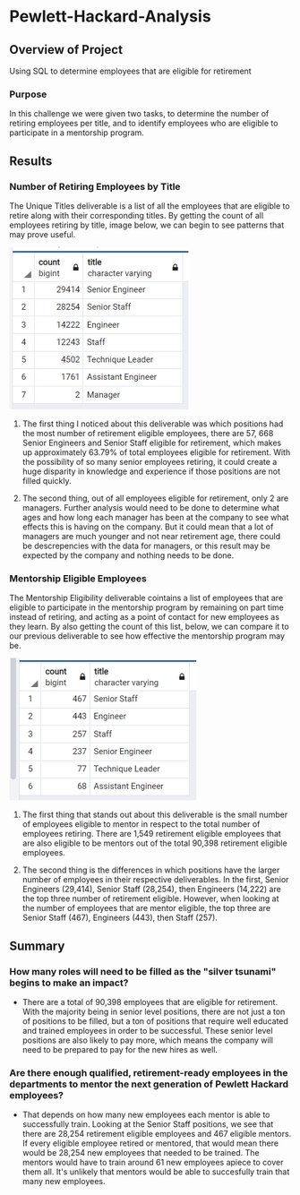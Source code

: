 # Pewlett-Hackard-Analysis

## Overview of Project
Using SQL to determine employees that are eligible for retirement

### Purpose
In this challenge we were given two tasks, to determine the number of retiring employees per title, and to identify employees who are eligible to participate in a mentorship program. 

## Results

### Number of Retiring Employees by Title
The Unique Titles deliverable is a list of all the employees that are eligible to retire along with their corresponding titles. By getting the count of all employees retiring by title, image below, we can begin to see patterns that may prove useful.

![alt text](https://github.com/Michael-Rediker/Pewlett-Hackard-Analysis/blob/main/Images/Retirement%20Eligible%20Employee%20Count%20by%20Department.PNG)

1. The first thing I noticed about this deliverable was which positions had the most number of retirement eligible employees, there are 57, 668 Senior Engineers and Senior Staff eligible for retirement, which makes up approximately 63.79% of total employees eligible for retirement. With the possibility of so many senior employees retiring, it could create a huge disparity in knowledge and experience if those positions are not filled quickly. 

2. The second thing, out of all employees eligible for retirement, only 2 are managers. Further analysis would need to be done to determine what ages and how long each manager has been at the company to see what effects this is having on the company. But it could mean that a lot of managers are much younger and not near retirement age, there could be descrepencies with the data for managers, or this result may be expected by the company and nothing needs to be done.

### Mentorship Eligible Employees
The Mentorship Eligibility deliverable cointains a list of employees that are eligible to participate in the mentorship program by remaining on part time instead of retiring, and acting as a point of contact for new employees as they learn. By also getting the count of this list, below, we can compare it to our previous deliverable to see how effective the mentorship program may be.

![alt text](https://github.com/Michael-Rediker/Pewlett-Hackard-Analysis/blob/main/Images/Mentorship%20Eligible%20Employee%20Count%20by%20Department.PNG)

1. The first thing that stands out about this deliverable is the small number of employees eligible to mentor in respect to the total number of employees retiring. There are 1,549 retirement eligible employees that are also eligible to be mentors out of the total 90,398 retirement eligible employees. 

2. The second thing is the differences in which positions have the larger number of employees in their respective deliverables. In the first, Senior Engineers (29,414), Senior Staff (28,254), then Engineers (14,222) are the top three number of retirement eligible. However, when looking at the number of employees that are mentor eligible, the top three are Senior Staff (467), Engineers (443), then Staff (257).

## Summary

### How many roles will need to be filled as the "silver tsunami" begins to make an impact?
- There are a total of 90,398 employees that are eligible for retirement. With the majority being in senior level positions, there are not just a ton of positions to be filled, but a ton of positions that require well educated and trained employees in order to be successful. These senior level positions are also likely to pay more, which means the company will need to be prepared to pay for the new hires as well. 

### Are there enough qualified, retirement-ready employees in the departments to mentor the next generation of Pewlett Hackard employees?
- That depends on how many new employees each mentor is able to successfully train. Looking at the Senior Staff positions, we see that there are 28,254 retirement eligible employees and 467 eligible mentors. If every eligible employee retired or mentored, that would mean there would be 28,254 new employees that needed to be trained. The mentors would have to train around 61 new employees apiece to cover them all. It's unlikely that mentors would be able to succesfully train that many new employees.






  

